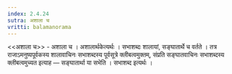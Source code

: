 ```yaml
---
index: 2.4.24
sutra: अशाला च
vritti: balamanorama
---
```


<<अशाला च>> - अशाला च । अशालार्थकेत्यर्थः । सभाशब्दः शालायां, सङ्घातार्थे च वर्तते । तत्र राजाऽमनुष्यपूर्वकस्य शालावाचिनः सभाशब्दस्य पूर्वसूत्रे क्लीबत्वमुक्तम्, संप्रति सङ्घातवाचिनः सभाशब्दस्य क्लीबत्वमुच्यत इत्याह — सङ्घातार्था या सभेति । सभाशब्द इत्यर्थः ।